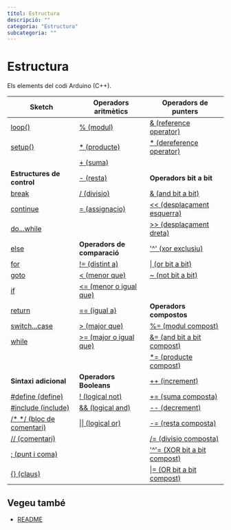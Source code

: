 ```yaml
---
títol: Estructura
descripció: ""
categoria: "Estructura"
subcategoria: ""
---
```


# Estructura

Els elements del codi Arduino (C++).

| **Sketch**                                                        | **Operadors aritmètics**                                       | **Operadors de punters**                                        |
|-------------------------------------------------------------------|----------------------------------------------------------------|-----------------------------------------------------------------|
| [loop()](./Sketch/loop.md)                                        | [% (modul)](./Operadors-aritmetics/modul.md)                   | [& (reference operator)](./Operadors-punters/referencia.md)     |
| [setup()](./Sketch/setup.md)                                      | [* (producte)](./Operadors-aritmetics/producte.md)             | [* (dereference operator)](./Operadors-punters/dereferencia.md) |
|                                                                   | [+ (suma)](./Operadors-aritmetics/suma)                        |                                                                 |
| **Estructures de control**                                        | [- (resta)](./Operadors-aritmetics/resta.md)                   | **Operadors bit a bit**                                         |
| [break](./Estructura/Control/break.md)                                       | [/ (divisio)](./Operadors-aritmetics/divisio.md)               | [& (and bit a bit)](./Operadors-bitabit/bitabitand.md)          |
| [continue](./Control/continue.md)                                 | [= (assignacio)](./Operadors-aritmetics/assignacio.md)         | [<< (desplaçament esquerra)](./Operadors-bitabit/mouesquerra.md)|
| [do...while](./Control/dowhile.md)                                |                                                                | [>> (desplaçament dreta)](./Operadors-bitabit/moudreta.md)      |
| [else](./Control/else.md)                                         | **Operadors de comparació**                                    | ['^' (xor exclusiu)](./Operadors-bitabit/xor.md)                  |
| [for](./Control/for.md)                                           | [!= (distint a)](./Operadors-comparacio/distint.md)            | [\| (or bit a bit)](./Operadors-bitabit/bitabitor.md)           |
| [goto](./Control/goto.md)                                         | [< (menor que)](./Operadors-comparacio/menor.md)               | [~ (not bit a bit)](./Operadors-bitabit/bitabitno.md)           |
| [if](./Control/if.md)                                             | [<= (menor o igual que)](./Operadors-comparacio/menorigual.md) |                                                                 |
| [return](./Control/return.md)                                     | [== (igual a)](./Operadors-comparacio/igual.md)                |**Operadors compostos** |
| [switch...case](./Control/switchcase.md)                          | [> (major que)](./Operadors-comparacio/major.md)               | [%= (modul compost)](./Operdors-compostos/modulcompost.md)      |
| [while](./Control/while.md)                                       | [>= (major o igual que)](./Operadors-comparacio/majorigual.md) | [&= (and bit a bit compost)](./Operdors-compostos/andcompost.md) |
|                                                                   |                                                                | [*= (producte compost)](./Operdors-compostos/productecompost.md) |
| **Sintaxi adicional**                                             | **Operadors Booleans**                                         | [++ (increment)](./Operdors-compostos/increment.md)             |
| [#define (define)](./Sintaxi-adicional/define.md)                 | [! (logical not)](./Operadors-booleans/nologic.md)             | [+= (suma composta)](./Operdors-compostos/sumacompost.md)       |
| [#include (include)](./Sintaxi-adicional/include.md)              | [&& (logical and)](./Operadors-booleans/andlogic.md)           | [-- (decrement)](./Operdors-compostos/decrement.md)             |
| [/* */ (bloc de comentari)](./Sintaxi-adicional/bloccomentari.md) | [\|\| (logical or)](./Operadors-booleans/orlogic.md)           | [-= (resta composta)](./Operdors-compostos/restacompost.md)     |
| [// (comentari)](./Sintaxi-adicional/comentari.md)                |                                                                | [/= (divisio composta)](./Operdors-compostos/divisiocomposta.md) |
| [; (punt i coma)](./Sintaxi-adicional/punticoma.md)               |                                                                | ['^'= (XOR bit a bit compost)](./Operadors-compostos/xorcompost.md) |
| [{} (claus)](./Sintaxi-adicional/claus.md)                        |                                                                | [\|= (OR bit a bit compost)](./Operdors-compostos/orbitabitcompost.md) |

## Vegeu també

*  [README](../../../README.md)
